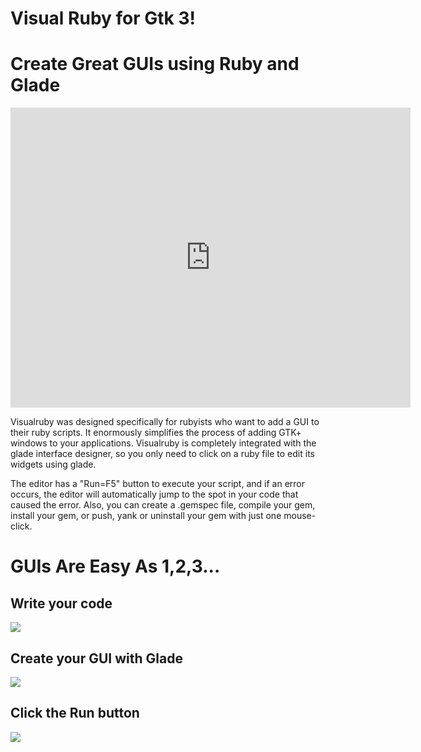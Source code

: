 #  Visual Ruby for Gtk 3!

# Create Great GUIs using Ruby and Glade

<p>
  <iframe width="640" height="480" src="https://www.youtube.com/embed/CY-0OYkg7b8" frameborder="0" allowfullscreen></iframe>
</p>

Visualruby was designed specifically for rubyists who want to add
a GUI to their ruby scripts.  It enormously simplifies the process
of adding GTK+ windows to your applications.  Visualruby is completely
integrated with the glade interface designer, so you only need to
click on a ruby file to edit its widgets using glade.

The editor has a "Run=F5" button to execute your script, and if an error
occurs, the editor will automatically jump to the spot in your code
that caused the error.  Also, you can create a .gemspec file, compile your
gem, install your gem, or push, yank or uninstall your gem with
just one mouse-click.


# GUIs Are Easy As 1,2,3...

## Write your code 

<img src=http://visualruby.net/img/index_listview.jpg>

## Create your GUI with Glade

<img src=http://visualruby.net/img/index_glade.jpg>

## Click the Run button

<img src=http://visualruby.net/img/index_listviewdemo.jpg>

